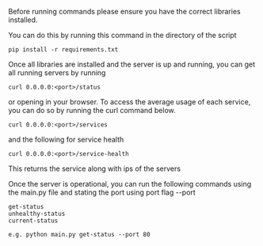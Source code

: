 Before running commands please ensure you have the correct libraries installed.

You can do this by running this command in the directory of the script
````commandline
pip install -r requirements.txt
````
Once all libraries are installed and the server is up and running, you can get all running servers by running
````commandline
curl 0.0.0.0:<port>/status
````
or opening in your browser.
To access the average usage of each service, you can do so by running the curl command below.
````commandline
curl 0.0.0.0:<port>/services
````
and the following for service health
```commandline
curl 0.0.0.0:<port>/service-health
```
This returns the service along with ips of the servers

Once the server is operational, you can run the following commands using the main.py file and stating the port using port flag --port

```commandline
get-status
unhealthy-status
current-status

e.g. python main.py get-status --port 80 
```